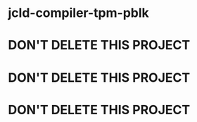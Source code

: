 # jcld-compiler-tpm-pblk
# DON'T DELETE THIS PROJECT
# DON'T DELETE THIS PROJECT
# DON'T DELETE THIS PROJECT
